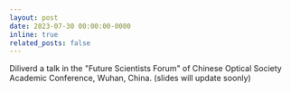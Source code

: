 ```yaml
---
layout: post
date: 2023-07-30 00:00:00-0000
inline: true
related_posts: false
---
```


Diliverd a talk in the "Future Scientists Forum" of Chinese Optical Society Academic Conference, Wuhan, China. (slides will update soonly)